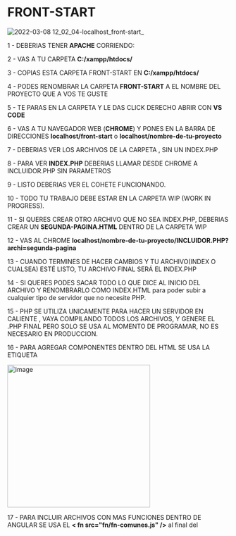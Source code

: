 # FRONT-START

![2022-03-08 12_02_04-localhost_front-start_](https://user-images.githubusercontent.com/5306603/157264467-457a9bea-1728-4781-9234-74a53541078a.jpg)


1 - DEBERIAS TENER **APACHE** CORRIENDO:

2 - VAS A TU CARPETA **C:/xampp/htdocs/**

3 - COPIAS ESTA CARPETA FRONT-START EN **C:/xampp/htdocs/**

4 - PODES RENOMBRAR LA CARPETA **FRONT-START** A EL NOMBRE DEL PROYECTO QUE A VOS TE GUSTE

5 - TE PARAS EN LA CARPETA Y LE DAS CLICK DERECHO ABRIR CON **VS CODE**

6 - VAS A TU NAVEGADOR WEB (**CHROME**) Y PONES EN LA BARRA DE DIRECCIONES **localhost/front-start** o **localhost/nombre-de-tu-proyecto**

7 - DEBERIAS VER LOS ARCHIVOS DE LA CARPETA , SIN UN INDEX.PHP

8 - PARA VER **INDEX.PHP** DEBERIAS LLAMAR DESDE CHROME A INCLUIDOR.PHP SIN PARAMETROS

9 - LISTO DEBERIAS VER EL COHETE FUNCIONANDO.

10 - TODO TU TRABAJO DEBE ESTAR EN LA CARPETA WIP (WORK IN PROGRESS).

11 - SI QUERES CREAR OTRO ARCHIVO QUE NO SEA INDEX.PHP, DEBERIAS CREAR UN **SEGUNDA-PAGINA.HTML** DENTRO DE LA CARPETA WIP

12 - VAS AL CHROME **localhost/nombre-de-tu-proyecto/INCLUIDOR.PHP?archi=segunda-pagina**


13 - CUANDO TERMINES DE HACER CAMBIOS Y TU ARCHIVO(INDEX O CUALSEA) ESTÉ LISTO, TU ARCHIVO FINAL SERÁ EL INDEX.PHP


14 - SI QUERES PODES SACAR TODO LO QUE DICE **<?PHP ?>** AL INICIO DEL ARCHIVO Y RENOMBRARLO COMO INDEX.HTML para poder subir a cualquier tipo de servidor que no necesite PHP.


15 - PHP SE UTILIZA UNICAMENTE PARA HACER UN SERVIDOR EN CALIENTE , VAYA COMPILANDO TODOS LOS ARCHIVOS, Y GENERE EL .PHP FINAL PERO SOLO SE USA AL MOMENTO DE PROGRAMAR, NO ES NECESARIO
EN PRODUCCION.


16 - PARA AGREGAR COMPONENTES DENTRO DEL HTML SE USA LA ETIQUETA 

<img width="324" alt="image" src="https://user-images.githubusercontent.com/5306603/157264803-2daa9aaf-b5ef-406b-82ee-ab4cd85aa568.png">

17 - PARA INCLUIR ARCHIVOS CON MAS FUNCIONES DENTRO DE ANGULAR SE USA EL **< fn src="fn/fn-comunes.js" />** al final del <script> antes de terminar
<img width="538" alt="image" src="https://user-images.githubusercontent.com/5306603/158981366-84b45d37-a1f4-448f-a7e6-5aef3cc17d55.png">

